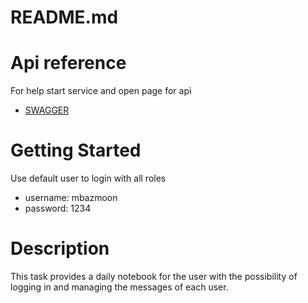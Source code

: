 # README.md

# Api reference
For help start service and open page for api
* [SWAGGER](http://localhost:8080/api/swagger-ui/index.html)

# Getting Started
Use default user to login with all roles
* username: mbazmoon 
* password: 1234

# Description
This task provides a daily notebook for the user with the possibility of logging in and managing the messages of each user.
